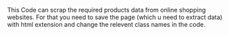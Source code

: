 This Code can scrap the required products data from online shopping websites.
For that you need to save the page (which u need to extract data) with html extension and change the relevent class names in the code.
